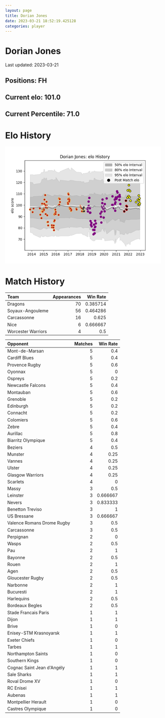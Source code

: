 ```yaml
---  
layout: page  
title: Dorian Jones  
date: 2023-03-21 18:52:19.425128  
categories: player  
---
```

# Dorian Jones


Last updated: 2023-03-21
## Positions: FH

## Current elo: 101.0

## Current Percentile: 71.0

# Elo History


![elo history](history_DorianJones.png)
# Match History


| Team               |   Appearances |   Win Rate |
|:-------------------|--------------:|-----------:|
| Dragons            |            70 |   0.385714 |
| Soyaux-Angouleme   |            56 |   0.464286 |
| Carcassonne        |            16 |   0.625    |
| Nice               |             6 |   0.666667 |
| Worcester Warriors |             4 |   0.5      |

| Opponent                   |   Matches |   Win Rate |
|:---------------------------|----------:|-----------:|
| Mont-de-Marsan             |         5 |   0.4      |
| Cardiff Blues              |         5 |   0.4      |
| Provence Rugby             |         5 |   0.6      |
| Oyonnax                    |         5 |   0        |
| Ospreys                    |         5 |   0.2      |
| Newcastle Falcons          |         5 |   0.4      |
| Montauban                  |         5 |   0.6      |
| Grenoble                   |         5 |   0.2      |
| Edinburgh                  |         5 |   0.2      |
| Connacht                   |         5 |   0.2      |
| Colomiers                  |         5 |   0.6      |
| Zebre                      |         5 |   0.4      |
| Aurillac                   |         5 |   0.8      |
| Biarritz Olympique         |         5 |   0.4      |
| Beziers                    |         4 |   0.5      |
| Munster                    |         4 |   0.25     |
| Vannes                     |         4 |   0.25     |
| Ulster                     |         4 |   0.25     |
| Glasgow Warriors           |         4 |   0.25     |
| Scarlets                   |         4 |   0        |
| Massy                      |         3 |   0.5      |
| Leinster                   |         3 |   0.666667 |
| Nevers                     |         3 |   0.833333 |
| Benetton Treviso           |         3 |   1        |
| US Bressane                |         3 |   0.666667 |
| Valence Romans Drome Rugby |         3 |   0.5      |
| Carcassonne                |         3 |   0.5      |
| Perpignan                  |         2 |   0        |
| Wasps                      |         2 |   0.5      |
| Pau                        |         2 |   1        |
| Bayonne                    |         2 |   0.5      |
| Rouen                      |         2 |   1        |
| Agen                       |         2 |   0.5      |
| Gloucester Rugby           |         2 |   0.5      |
| Narbonne                   |         2 |   1        |
| Bucuresti                  |         2 |   1        |
| Harlequins                 |         2 |   0.5      |
| Bordeaux Begles            |         2 |   0.5      |
| Stade Francais Paris       |         1 |   1        |
| Dijon                      |         1 |   1        |
| Brive                      |         1 |   0        |
| Enisey-STM Krasnoyarsk     |         1 |   1        |
| Exeter Chiefs              |         1 |   0        |
| Tarbes                     |         1 |   1        |
| Northampton Saints         |         1 |   0        |
| Southern Kings             |         1 |   0        |
| Cognac Saint Jean d'Angély |         1 |   1        |
| Sale Sharks                |         1 |   1        |
| Roval Drome XV             |         1 |   0        |
| RC Enisei                  |         1 |   1        |
| Aubenas                    |         1 |   1        |
| Montpellier Herault        |         1 |   0        |
| Castres Olympique          |         1 |   0        |